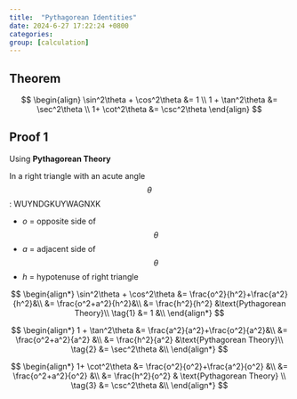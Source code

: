 ```yaml
---
title:  "Pythagorean Identities"
date: 2024-6-27 17:22:24 +0800
categories: 
group: [calculation]
---
```

## Theorem

$$
\begin{align}
\sin^2\theta + \cos^2\theta &= 1 \\
1 + \tan^2\theta &= \sec^2\theta \\
1+ \cot^2\theta &= \csc^2\theta
\end{align}
$$

## Proof 1 
Using **Pythagorean Theory**

<!-- ### Step 1 Rewrite Sine and Cosine -->

In a right triangle with an acute angle $$\theta$$: WUYNDGKUYWAGNXK

* $o$ = opposite side of $$\theta$$
* $a$ = adjacent side of $$\theta$$
* $h$ = hypotenuse of right triangle

$$
\begin{align*}
\sin^2\theta + \cos^2\theta &= \frac{o^2}{h^2}+\frac{a^2}{h^2}&\\
&= \frac{o^2+a^2}{h^2}&\\
&= \frac{h^2}{h^2} &\text{Pythagorean Theory}\\
\tag{1} &= 1 &\\
\end{align*}
$$

$$
\begin{align*}
1 + \tan^2\theta &= \frac{a^2}{a^2}+\frac{o^2}{a^2}&\\
&= \frac{o^2+a^2}{a^2} &\\
&= \frac{h^2}{a^2} &\text{Pythagorean Theory}\\
\tag{2} &= \sec^2\theta &\\
\end{align*}
$$

$$
\begin{align*}
1+ \cot^2\theta &= \frac{o^2}{o^2}+\frac{a^2}{o^2} &\\
&= \frac{o^2+a^2}{o^2} &\\
&= \frac{h^2}{o^2} & \text{Pythagorean Theory} \\
\tag{3} &= \csc^2\theta &\\
\end{align*}
$$
